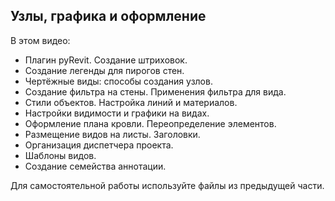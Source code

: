## Узлы, графика и оформление

В этом видео:

- Плагин pyRevit. Создание штриховок.
- Создание легенды для пирогов стен.
- Чертёжные виды: способы создания узлов.
- Создание фильтра на стены. Применения фильтра для вида.
- Стили объектов. Настройка линий и материалов.
- Настройки видимости и графики на видах.
- Оформление плана кровли. Переопределение элементов.
- Размещение видов на листы. Заголовки.
- Организация диспетчера проекта.
- Шаблоны видов.
- Создание семейства аннотации.

Для самостоятельной работы используйте файлы из предыдущей части.

[](https://player.softculture.cc/embed/online/RPR/RPR_10.24.03_L8-2_Dynamo)
